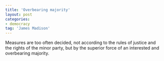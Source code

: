 ```yaml
---
title: 'Overbearing majority'
layout: post
categories:
- democracy
tag: 'James Madison'
---
```


Measures are too often decided, not according to the rules of justice and the rights of the minor party, but by the superior force of an interested and overbearing majority.
